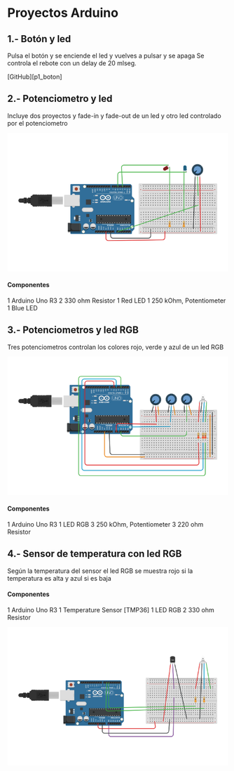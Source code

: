 # Proyectos Arduino

## 1.- Botón y led
Pulsa el botón y se enciende el led y vuelves a pulsar y se apaga
Se controla el rebote con un delay de 20 mlseg.

[GitHub][p1_boton]

## 2.- Potenciometro y led
Incluye dos proyectos y fade-in y fade-out de un led y
otro led controlado por el potenciometro

![Circuito](p2_potenciometro/circuito.png)

#### Componentes
1	Arduino Uno R3
2	330 ohm Resistor
1	Red LED
1	250 kOhm, Potentiometer
1	Blue LED

## 3.- Potenciometros y led RGB
Tres potenciometros controlan los colores rojo, verde y azul de un led RGB

![Circuito](p3_SerialPotsLedRGB/circuito.png)

#### Componentes
1	Arduino Uno R3
1	LED RGB
3	250 kOhm, Potentiometer
3	220 ohm Resistor


## 4.- Sensor de temperatura con led RGB
Según la temperatura del sensor el led RGB se muestra rojo si la temperatura es
alta y azul si es baja

#### Componentes
1	Arduino Uno R3
1	Temperature Sensor [TMP36]
1	LED RGB
2	330 ohm Resistor

![Circuito](p4_sensorTemperatura/circuito.png)

